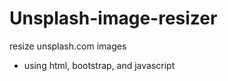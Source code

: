# Unsplash-image-resizer
resize unsplash.com images

<ul>

<li>using html, bootstrap, and javascript</li>
</ul>
